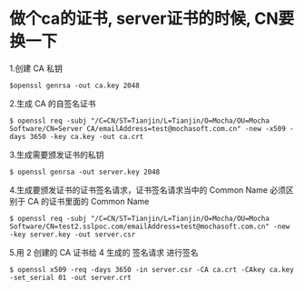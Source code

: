 # 做个ca的证书, server证书的时候, CN要换一下

1.创建 CA 私钥

```$openssl genrsa -out ca.key 2048```

2.生成 CA 的自签名证书

```$ openssl req -subj "/C=CN/ST=Tianjin/L=Tianjin/O=Mocha/OU=Mocha Software/CN=Server CA/emailAddress=test@mochasoft.com.cn" -new -x509 -days 3650 -key ca.key -out ca.crt```

3.生成需要颁发证书的私钥

```$ openssl genrsa -out server.key 2048```

4.生成要颁发证书的证书签名请求，证书签名请求当中的 Common Name 必须区别于 CA 的证书里面的 Common Name

```$ openssl req -subj "/C=CN/ST=Tianjin/L=Tianjin/O=Mocha/OU=Mocha Software/CN=test2.sslpoc.com/emailAddress=test@mochasoft.com.cn" -new -key server.key -out server.csr```

5.用 2 创建的 CA 证书给 4 生成的 签名请求 进行签名

```$ openssl x509 -req -days 3650 -in server.csr -CA ca.crt -CAkey ca.key -set_serial 01 -out server.crt```
